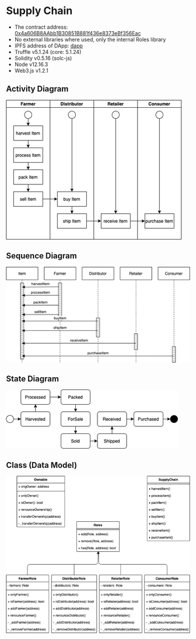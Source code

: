 # Supply Chain

- The contract address: [0x4a606B8AAbb1B30851B881f436e8373eBf356Eac](https://rinkeby.etherscan.io/address/0x4a606B8AAbb1B30851B881f436e8373eBf356Eac)
- No external libraries where used, only the internal Roles library
- IPFS address of DApp: [dapp](https://ipfs.io/ipfs/QmX9M9EdR8kbPA9ic9HAkpmHNyAAKGB3gYkKEeJUBHwdxJ/dapp)
- Truffle v5.1.24 (core: 5.1.24)
- Solidity v0.5.16 (solc-js)
- Node v12.16.3
- Web3.js v1.2.1

## Activity Diagram

![Activity Diagram](https://github.com/kostja93/Supply-Chain/blob/master/doc/Supply-Chain-Activity.png)

## Sequence Diagram

![Sequence Diagram](https://github.com/kostja93/Supply-Chain/blob/master/doc/Supply-Chain-Sequence.png)

## State Diagram

![State Diagram](https://github.com/kostja93/Supply-Chain/blob/master/doc/Supply-Chain-State.png)

## Class (Data Model)

![Class Diagram](https://github.com/kostja93/Supply-Chain/blob/master/doc/Supply-Chain-Class.png)
